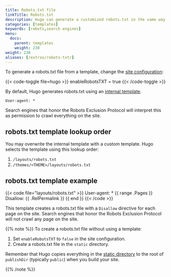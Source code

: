 ```yaml
---
title: Robots.txt file
linkTitle: Robots.txt
description: Hugo can generate a customized robots.txt in the same way as any other template.
categories: [templates]
keywords: [robots,search engines]
menu:
  docs:
    parent: templates
    weight: 230
weight: 230
aliases: [/extras/robots-txt/]
---
```


To generate a robots.txt file from a template, change the [site configuration]:

{{< code-toggle file=hugo >}}
enableRobotsTXT = true
{{< /code-toggle >}}

By default, Hugo generates robots.txt using an [internal template][internal].

```text
User-agent: *
```

Search engines that honor the Robots Exclusion Protocol will interpret this as permission to crawl everything on the site.

## robots.txt template lookup order

You may overwrite the internal template with a custom template. Hugo selects the template using this lookup order:

1. `/layouts/robots.txt`
2. `/themes/<THEME>/layouts/robots.txt`

## robots.txt template example

{{< code file="layouts/robots.txt" >}}
User-agent: *
{{ range .Pages }}
Disallow: {{ .RelPermalink }}
{{ end }}
{{< /code >}}

This template creates a robots.txt file with a `Disallow` directive for each page on the site. Search engines that honor the Robots Exclusion Protocol will not crawl any page on the site.

{{% note %}}
To create a robots.txt file without using a template:

1. Set `enableRobotsTXT` to `false` in the site configuration.
2. Create a robots.txt file in the `static` directory.

Remember that Hugo copies everything in the [static directory][static] to the root of `publishDir` (typically `public`) when you build your site.

[static]: /getting-started/directory-structure/
{{% /note %}}

[site configuration]: /getting-started/configuration/
[internal]: https://github.com/gohugoio/hugo/blob/master/tpl/tplimpl/embedded/templates/_default/robots.txt
